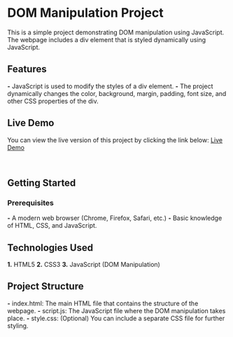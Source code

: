 # DOM Manipulation Project

This is a simple project demonstrating DOM manipulation using JavaScript. The webpage includes a div element that is styled dynamically using JavaScript.
<br>

## Features

**-** JavaScript is used to modify the styles of a div element.
**-** The project dynamically changes the color, background, margin, padding, font size, and other CSS properties of the div.
<br>

## Live Demo

You can view the live version of this project by clicking the link below: [Live Demo](https://avantikasingh2110.github.io/DOM-Project-1/)

<br>

## Getting Started

### Prerequisites

**-** A modern web browser (Chrome, Firefox, Safari, etc.)
**-** Basic knowledge of HTML, CSS, and JavaScript.


## Technologies Used

**1.** HTML5
**2.** CSS3
**3.** JavaScript (DOM Manipulation)
<br>

## Project Structure

**-** index.html: The main HTML file that contains the structure of the webpage.
**-** script.js: The JavaScript file where the DOM manipulation takes place.
**-** style.css: (Optional) You can include a separate CSS file for further styling.